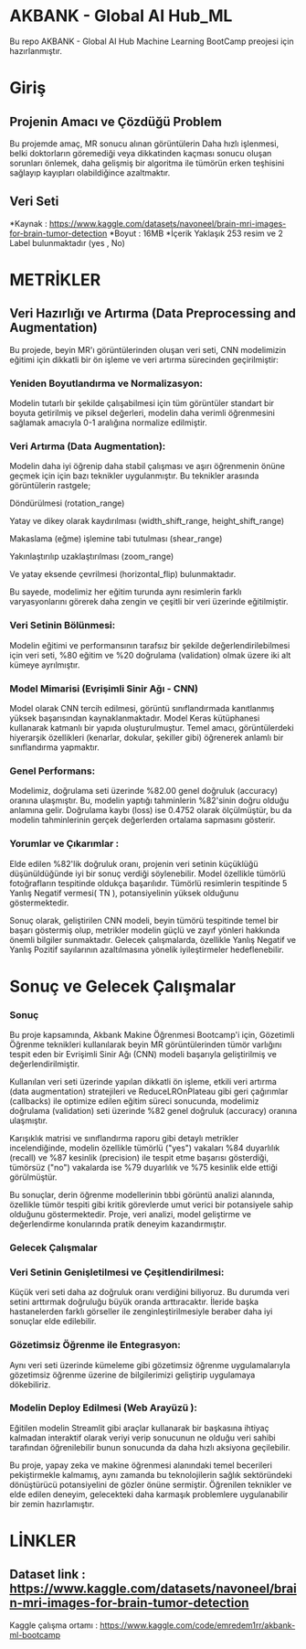 # AKBANK - Global AI Hub_ML

Bu repo AKBANK - Global AI Hub Machine Learning BootCamp preojesi için hazırlanmıştır.

# Giriş

## Projenin Amacı ve Çözdüğü Problem
Bu projemde amaç, MR sonucu alınan görüntülerin Daha hızlı işlenmesi, belki doktorların göremediği veya dikkatinden kaçması sonucu oluşan sorunları önlemek, daha gelişmiş bir algoritma ile tümörün erken teşhisini sağlayıp kayıpları olabildiğince azaltmaktır.

## Veri Seti
*Kaynak : https://www.kaggle.com/datasets/navoneel/brain-mri-images-for-brain-tumor-detection
*Boyut : 16MB
*İçerik Yaklaşık 253 resim ve 2 Label bulunmaktadır (yes , No)

# METRİKLER

## Veri Hazırlığı ve Artırma (Data Preprocessing and Augmentation)

Bu projede, beyin MR'ı görüntülerinden oluşan veri seti, CNN modelimizin eğitimi için dikkatli bir ön işleme ve veri artırma sürecinden geçirilmiştir:

### Yeniden Boyutlandırma ve Normalizasyon:
Modelin tutarlı bir şekilde çalışabilmesi için tüm görüntüler standart bir boyuta getirilmiş ve piksel değerleri, modelin daha verimli öğrenmesini sağlamak amacıyla 0-1 aralığına normalize edilmiştir.

### Veri Artırma (Data Augmentation):
Modelin daha iyi öğrenip daha stabil çalışması ve aşırı öğrenmenin önüne geçmek için için bazı teknikler uygulanmıştır. Bu teknikler arasında görüntülerin rastgele;

Döndürülmesi (rotation_range)

Yatay ve dikey olarak kaydırılması (width_shift_range, height_shift_range)

Makaslama (eğme) işlemine tabi tutulması (shear_range)

Yakınlaştırılıp uzaklaştırılması (zoom_range)

Ve yatay eksende çevrilmesi (horizontal_flip) bulunmaktadır.

Bu sayede, modelimiz her eğitim turunda aynı resimlerin farklı varyasyonlarını görerek daha zengin ve çeşitli bir veri üzerinde eğitilmiştir.

### Veri Setinin Bölünmesi: 

Modelin eğitimi ve performansının tarafsız bir şekilde değerlendirilebilmesi için veri seti, %80 eğitim ve %20 doğrulama (validation) olmak üzere iki alt kümeye ayrılmıştır.

### Model Mimarisi (Evrişimli Sinir Ağı - CNN)

Model olarak CNN tercih edilmesi, görüntü sınıflandırmada kanıtlanmış yüksek başarısından kaynaklanmaktadır. Model Keras kütüphanesi kullanarak katmanlı bir yapıda oluşturulmuştur. Temel amacı, görüntülerdeki hiyerarşik özellikleri (kenarlar, dokular, şekiller gibi) öğrenerek anlamlı bir sınıflandırma yapmaktır.

### Genel Performans:

Modelimiz, doğrulama seti üzerinde %82.00 genel doğruluk (accuracy) oranına ulaşmıştır. Bu, modelin yaptığı tahminlerin %82'sinin doğru olduğu anlamına gelir. Doğrulama kaybı (loss) ise 0.4752 olarak ölçülmüştür, bu da modelin tahminlerinin gerçek değerlerden ortalama sapmasını gösterir.

### Yorumlar ve Çıkarımlar :

Elde edilen %82'lik doğruluk oranı, projenin veri setinin küçüklüğü düşünüldüğünde iyi bir sonuç verdiği söylenebilir. Model özellikle tümörlü fotoğrafların tespitinde oldukça başarılıdır.  Tümörlü resimlerin tespitinde 5 Yanlış Negatif vermesi( TN ), potansiyelinin yüksek olduğunu göstermektedir.

Sonuç olarak, geliştirilen CNN modeli, beyin tümörü tespitinde temel bir başarı göstermiş olup, metrikler modelin güçlü ve zayıf yönleri hakkında önemli bilgiler sunmaktadır. Gelecek çalışmalarda, özellikle Yanlış Negatif ve Yanlış Pozitif sayılarının azaltılmasına yönelik iyileştirmeler hedeflenebilir.

# Sonuç ve Gelecek Çalışmalar

### Sonuç
Bu proje kapsamında, Akbank Makine Öğrenmesi Bootcamp'i için, Gözetimli Öğrenme teknikleri kullanılarak beyin MR görüntülerinden tümör varlığını tespit eden bir Evrişimli Sinir Ağı (CNN) modeli başarıyla geliştirilmiş ve değerlendirilmiştir.

Kullanılan veri seti üzerinde yapılan dikkatli ön işleme, etkili veri artırma (data augmentation) stratejileri ve ReduceLROnPlateau gibi geri çağırımlar (callbacks) ile optimize edilen eğitim süreci sonucunda, modelimiz doğrulama (validation) seti üzerinde %82 genel doğruluk (accuracy) oranına ulaşmıştır.

Karışıklık matrisi ve sınıflandırma raporu gibi detaylı metrikler incelendiğinde, modelin özellikle tümörlü ("yes") vakaları %84 duyarlılık (recall) ve %87 kesinlik (precision) ile tespit etme başarısı gösterdiği, tümörsüz ("no") vakalarda ise %79 duyarlılık ve %75 kesinlik elde ettiği görülmüştür.

Bu sonuçlar, derin öğrenme modellerinin tıbbi görüntü analizi alanında, özellikle tümör tespiti gibi kritik görevlerde umut verici bir potansiyele sahip olduğunu göstermektedir. Proje, veri analizi, model geliştirme ve değerlendirme konularında pratik deneyim kazandırmıştır.

### Gelecek Çalışmalar 

  ### Veri Setinin Genişletilmesi ve Çeşitlendirilmesi:

  Küçük veri seti daha az doğruluk oranı verdiğini biliyoruz. Bu durumda veri setini arttırmak doğruluğu büyük oranda arttıracaktır.
  İleride başka hastanelerden farklı görseller ile zenginleştirilmesiyle beraber daha iyi sonuçlar elde edilebilir.

  ### Gözetimsiz Öğrenme ile Entegrasyon: 
  Aynı veri seti üzerinde kümeleme gibi gözetimsiz öğrenme uygulamalarıyla gözetimsiz öğrenme üzerine de bilgilerimizi geliştirip     uygulamaya dökebiliriz.

  ### Modelin Deploy Edilmesi (Web Arayüzü ): 
  Eğitilen modelin Streamlit gibi araçlar kullanarak bir başkasına ihtiyaç kalmadan interaktif olarak veriyi verip sonucunun ne olduğu veri sahibi tarafından öğrenilebilir bunun sonucunda da daha hızlı aksiyona geçilebilir.



Bu proje, yapay zeka ve makine öğrenmesi alanındaki temel becerileri pekiştirmekle kalmamış, aynı zamanda bu teknolojilerin sağlık sektöründeki dönüştürücü potansiyelini de gözler önüne sermiştir. Öğrenilen teknikler ve elde edilen deneyim, gelecekteki daha karmaşık problemlere uygulanabilir bir zemin hazırlamıştır.




# LİNKLER

## Dataset link : https://www.kaggle.com/datasets/navoneel/brain-mri-images-for-brain-tumor-detection
Kaggle çalışma ortamı : https://www.kaggle.com/code/emredem1rr/akbank-ml-bootcamp















